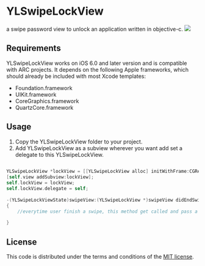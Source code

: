 # YLSwipeLockView
a swipe password view to unlock an application written in objective-c.
	<img src="example.gif"/>
## Requirements

YLSwipeLockView works on iOS 6.0 and later version and is compatible with ARC projects. It depends on the following Apple frameworks, which should already be included with most Xcode templates:

* Foundation.framework
* UIKit.framework
* CoreGraphics.framework
* QuartzCore.framework

## Usage

 1. Copy the YLSwipeLockView folder to your project.
 2. Add YLSwipeLockView as a subview wherever you want add set a delegate to this YLSwipeLockView.

```objective-c
		
YLSwipeLockView *lockView = [[YLSwipeLockView alloc] initWithFrame:CGRectMake(20, self.view.bounds.size.height - viewHeight - 40 - 100, viewWidth, viewHeight)];
[self.view addSubview:lockView];
self.lockView = lockView;
self.lockView.delegate = self;
    
-(YLSwipeLockViewState)swipeView:(YLSwipeLockView *)swipeView didEndSwipeWithPassword:(NSString *)password
{
    //everytime user finish a swipe, this method get called and pass a password, add your logic here.
    
}
```
## License

This code is distributed under the terms and conditions of the [MIT license](LICENSE).
